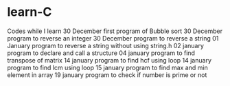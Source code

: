 # learn-C
Codes while I learn
30 December first program of Bubble sort
30 December program to reverse an integer
30 December program to reverse a string 
01 January program to reverse a string without using string.h
02 january program to declare and call a structure
04 january program to find transpose of matrix 
14 january program to find hcf using loop 
14 january program to find lcm using loop 
15 january program to find max and min element in array
19 january program to check if number is prime or not 
